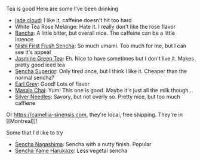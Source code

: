 Tea is good
Here are some I've been drinking
- [jade cloud](https://rishi-tea.com/green-tea-organic-loose-leaf/jade-cloud): I like it, caffeine doesn't hit too hard
- White Tea Rose Melange: Hate it. I really don't like the rose flavor
- [Bancha](https://rishi-tea.com/green-tea-organic-loose-leaf/bancha): A little bitter, but overall nice. The caffeine can be a little intence
- [Nishi First Flush Sencha](https://rishi-tea.com/green-tea-organic-loose-leaf/nishi-first-flush-sencha): So much umami. Too much for me, but I can see it's appeal
- [Jasmine Green Tea](https://rishi-tea.com/green-tea-organic-loose-leaf/jasmine-green-tea): Eh. Nice to have sometimes but I don't live it. Makes pretty good iced tea
- [Sencha Superior](https://rishi-tea.com/green-tea-organic-loose-leaf/sencha-superior): Only tired once, but I think I like it. Cheaper than the normal sencha?
- [Earl Grey](https://rishi-tea.com/black-tea-organic-loose-leaf/earl-grey): Good! Lots of flavor
- [Masala Chai](https://rishi-tea.com/black-tea-organic-loose-leaf/masala-chai-loose-leaf): Yum! This one is good. Maybe it's just all the milk though... 
- [Silver Needles](https://rishi-tea.com/white-tea-organic-loose-leaf/silver-needles): Savory, but not overly so. Pretty nice, but too much caffiene

Or https://camellia-sinensis.com, they're local, free shipping. They're in [[Montreal]]!

Some that I'd like to try
- [Sencha Nagashima](https://camellia-sinensis.com/en/sencha-nagashima-organic/2318): Sencha with a nutty finish. Popular
- [Sencha Yame Harukaze](https://camellia-sinensis.com/en/sencha-yame-harukaze/7866): Less vegetal sencha